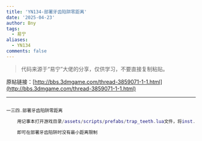 ```yaml
---
title: 'YN134-部署牙齿陷阱零距离'
date: '2025-04-23'
author: Bny
tags:
  - 易宁
aliases:
  - YN134
comments: false
---
```


> 代码来源于“易宁”大佬的分享，仅供学习，不要直接复制粘贴。

原帖链接：[http://bbs.3dmgame.com/thread-3859071-1-1.html](http://bbs.3dmgame.com/thread-3859071-1-1.html)

---

```lua  

一三四.部署牙齿陷阱零距离	用记事本打开游戏目录/assets/scripts/prefabs/trap_teeth.lua文件，将inst.components.deployable.min_spacing = .75替换为inst.components.deployable.min_spacing = 0	即可在部署牙齿陷阱时没有最小距离限制

```  

